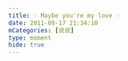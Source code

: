 ```yaml
---
title: ♡ Maybe you're my love ♡
date: 2011-09-17 21:34:10
mCategories: [说说]
type: moment
hide: true
---
```


